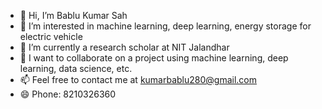 - 👋 Hi, I’m Bablu Kumar Sah
- 👀 I’m interested in machine learning, deep learning, energy storage for electric vehicle
- 🌱 I’m currently a research scholar at NIT Jalandhar
- 💞️ I want to collaborate on a project using machine learning, deep learning, data science, etc.
- 📫 Feel free to contact me at kumarbablu280@gmail.com
- 😄 Phone: 8210326360
  

<!---
bablu2023/bablu2023 is a ✨ special ✨ repository because its `README.md` (this file) appears on your GitHub profile.
You can click the Preview link to take a look at your changes.
--->
